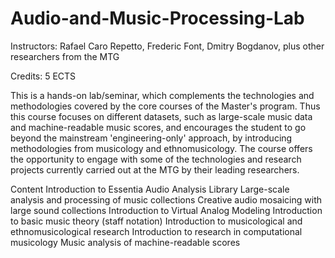 # Audio-and-Music-Processing-Lab
Instructors: Rafael Caro Repetto, Frederic Font, Dmitry Bogdanov, plus other researchers from the MTG

Credits: 5 ECTS

This is a hands-on lab/seminar, which complements the technologies and methodologies covered by the core courses of the Master's program. Thus this course focuses on different datasets, such as large-scale music data and machine-readable music scores, and encourages the student to go beyond the mainstream 'engineering-only' approach, by introducing methodologies from musicology and ethnomusicology. The course offers the opportunity to engage with some of the technologies and research projects currently carried out at the MTG by their leading researchers.

Content
Introduction to Essentia Audio Analysis Library
Large-scale analysis and processing of music collections
Creative audio mosaicing with large sound collections
Introduction to Virtual Analog Modeling
Introduction to basic music theory (staff notation)
Introduction to musicological and ethnomusicological research
Introduction to research in computational musicology
Music analysis of machine-readable scores
